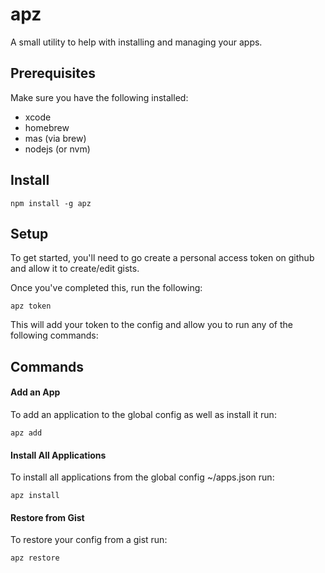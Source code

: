 # apz

A small utility to help with installing and managing your apps.

## Prerequisites

Make sure you have the following installed:

- xcode
- homebrew
- mas (via brew)
- nodejs (or nvm)

## Install

```shell
npm install -g apz
```

## Setup

To get started, you'll need to go create a personal access token on github and allow it to create/edit gists.

Once you've completed this, run the following:

```shell
apz token
```

This will add your token to the config and allow you to run any of the following commands:

## Commands

#### Add an App

To add an application to the global config as well as install it run:

```shell
apz add
```

#### Install All Applications

To install all applications from the global config ~/apps.json run:

```shell
apz install
```

#### Restore from Gist

To restore your config from a gist run:

```shell
apz restore
```
